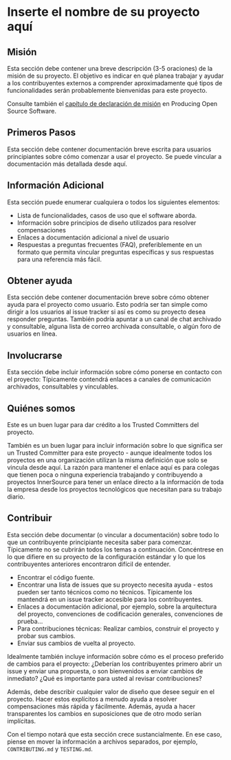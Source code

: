 # Inserte el nombre de su proyecto aquí

## Misión

Esta sección debe contener una breve descripción (3-5 oraciones) de la misión de su
proyecto. El objetivo es indicar en qué planea trabajar y ayudar a los contribuyentes
externos a comprender aproximadamente qué tipos de funcionalidades serán probablemente
bienvenidas para este proyecto.

Consulte también el [capítulo de declaración de misión](https://producingoss.com/en/producingoss.html#mission-statement) en Producing Open Source Software.

## Primeros Pasos

Esta sección debe contener documentación breve escrita para usuarios principiantes
sobre cómo comenzar a usar el proyecto. Se puede vincular a documentación más
detallada desde aquí.

## Información Adicional

Esta sección puede enumerar cualquiera o todos los siguientes elementos:

- Lista de funcionalidades, casos de uso que el software aborda.
- Información sobre principios de diseño utilizados para resolver compensaciones
- Enlaces a documentación adicional a nivel de usuario
- Respuestas a preguntas frecuentes (FAQ), preferiblemente en un formato que permita vincular preguntas específicas y sus respuestas para una referencia más fácil.

## Obtener ayuda

Esta sección debe contener documentación breve sobre cómo obtener ayuda para el
proyecto como usuario. Esto podría ser tan simple como dirigir a los usuarios al
issue tracker si así es como su proyecto desea responder preguntas. También podría
apuntar a un canal de chat archivado y consultable, alguna lista de correo
archivada consultable, o algún foro de usuarios en línea.

## Involucrarse

Esta sección debe incluir información sobre cómo ponerse en contacto con el proyecto:
Típicamente contendrá enlaces a canales de comunicación archivados, consultables
y vinculables.

## Quiénes somos

Este es un buen lugar para dar crédito a los Trusted Committers del proyecto.

También es un buen lugar para incluir información sobre lo que significa ser un
Trusted Committer para este proyecto - aunque idealmente todos los proyectos en una
organización utilizan la misma definición que solo se vincula desde aquí. La razón
para mantener el enlace aquí es para colegas que tienen poca o ninguna experiencia
trabajando y contribuyendo a proyectos InnerSource para tener un enlace directo a
la información de toda la empresa desde los proyectos tecnológicos que necesitan
para su trabajo diario.

## Contribuir

Esta sección debe documentar (o vincular a documentación) sobre todo lo que un
contribuyente principiante necesita saber para comenzar. Típicamente no se cubrirán
todos los temas a continuación. Concéntrese en lo que difiere en su proyecto de la
configuración estándar y lo que los contribuyentes anteriores encontraron difícil
de entender.

- Encontrar el código fuente.
- Encontrar una lista de issues que su proyecto necesita ayuda - estos pueden ser tanto técnicos como no técnicos. Típicamente los mantendrá en un issue tracker accesible para los contribuyentes.
- Enlaces a documentación adicional, por ejemplo, sobre la arquitectura del proyecto, convenciones de codificación generales, convenciones de prueba...
- Para contribuciones técnicas: Realizar cambios, construir el proyecto y probar sus cambios.
- Enviar sus cambios de vuelta al proyecto.

Idealmente también incluye información sobre cómo es el proceso preferido de
cambios para el proyecto: ¿Deberían los contribuyentes primero abrir un issue y
enviar una propuesta, o son bienvenidos a enviar cambios de inmediato? ¿Qué es
importante para usted al revisar contribuciones?

Además, debe describir cualquier valor de diseño que desee seguir en el proyecto.
Hacer estos explícitos a menudo ayuda a resolver compensaciones más rápida y
fácilmente. Además, ayuda a hacer transparentes los cambios en suposiciones que de
otro modo serían implícitas.

Con el tiempo notará que esta sección crece sustancialmente. En ese caso, piense
en mover la información a archivos separados, por ejemplo, `CONTRIBUTING.md` y
`TESTING.md`.
